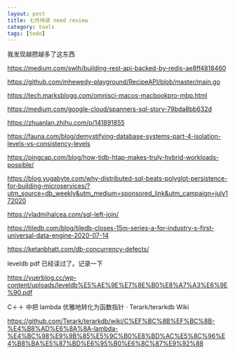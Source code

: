 ```yaml
---
layout: post
title: 七月待读 need review 
category: tools
tags: [todo]
---
```

  



我发现越攒越多了这东西



https://medium.com/swlh/building-rest-api-backed-by-redis-ae8ff4818460

https://github.com/mhewedy-playground/RecipeAPI/blob/master/main.go



https://tech.marksblogg.com/omnisci-macos-macbookpro-mbp.html

https://medium.com/google-cloud/spanners-sql-story-79bda8bb632d

https://zhuanlan.zhihu.com/p/141891855

https://fauna.com/blog/demystifying-database-systems-part-4-isolation-levels-vs-consistency-levels

https://pingcap.com/blog/how-tidb-htap-makes-truly-hybrid-workloads-possible/

https://blog.yugabyte.com/why-distributed-sql-beats-polyglot-persistence-for-building-microservices/?utm_source=db_weekly&utm_medium=sponsored_link&utm_campaign=july172020

https://vladmihalcea.com/sql-left-join/

https://tiledb.com/blog/tiledb-closes-15m-series-a-for-industry-s-first-universal-data-engine-2020-07-14

https://ketanbhatt.com/db-concurrency-defects/



leveldb pdf 已经读过了。记录一下

https://yuerblog.cc/wp-content/uploads/leveldb%E5%AE%9E%E7%8E%B0%E8%A7%A3%E6%9E%90.pdf

C＋＋ 中把 lambda 优雅地转化为函数指针 · Terark/terarkdb Wiki

https://github.com/Terark/terarkdb/wiki/C%EF%BC%8B%EF%BC%8B-%E4%B8%AD%E6%8A%8A-lambda-%E4%BC%98%E9%9B%85%E5%9C%B0%E8%BD%AC%E5%8C%96%E4%B8%BA%E5%87%BD%E6%95%B0%E6%8C%87%E9%92%88